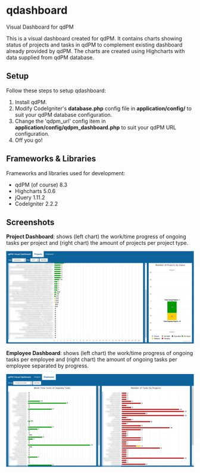 # qdashboard
Visual Dashboard for qdPM

This is a visual dashboard created for qdPM. It contains charts showing status of projects and tasks in qdPM to complement existing dashboard already provided by qdPM. The charts are created using Highcharts with data supplied from qdPM database.

## Setup
Follow these steps to setup qdashboard:

1. Install qdPM.
2. Modify CodeIgniter's **database.php** config file in **application/config/** to suit your qdPM database configuration.
3. Change the 'qdpm_url' config item in **application/config/qdpm_dashboard.php** to suit your qdPM URL configuration.
4. Off you go!

## Frameworks & Libraries
Frameworks and libraries used for development:

* qdPM (of course) 8.3
* Highcharts 5.0.6
* jQuery 1.11.2
* CodeIgniter 2.2.2

## Screenshots
**Project Dashboard**: shows (left chart) the work/time progress of ongoing tasks per project and (right chart) the amount of projects per project type.

![Projects](/backup/screenshot-projects.png?raw=true "Project Dashboard")

**Employee Dashboard**: shows (left chart) the work/time progress of ongoing tasks per employee and (right chart) the amount of ongoing tasks per employee separated by progress.

![Employees](/backup/screenshot-employees.png?raw=true "Employee Dashboard")
